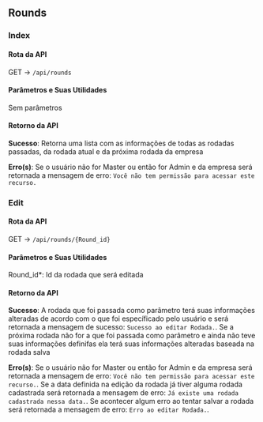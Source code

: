 ## Rounds

### Index

#### Rota da API

GET -> `/api/rounds`

#### Parâmetros e Suas Utilidades

Sem parâmetros

#### Retorno da API

**Sucesso**: Retorna uma lista com as informações de todas as rodadas passadas, da rodada atual e da próxima rodada da empresa

**Erro(s)**: Se o usuário não for Master ou então for Admin e da empresa será retornada a mensagem de erro: `Você não tem permissão para acessar este recurso.`

### Edit

#### Rota da API

GET -> `/api/rounds/{Round_id}`

#### Parâmetros e Suas Utilidades

Round_id\*: Id da rodada que será editada

#### Retorno da API

**Sucesso**: A rodada que foi passada como parâmetro terá suas informações alteradas de acordo com o que foi específicado pelo usuário e será retornada a mensagem de sucesso: `Sucesso ao editar Rodada.`. Se a próxima rodada não for a que foi passada como parâmetro e ainda não teve suas informações definifas ela terá suas informações alteradas baseada na rodada salva

**Erro(s)**: Se o usuário não for Master ou então for Admin e da empresa será retornada a mensagem de erro: `Você não tem permissão para acessar este recurso.`. Se a data definida na edição da rodada já tiver alguma rodada cadastrada será retornada a mensagem de erro: `Já existe uma rodada cadastrada nessa data.`. Se acontecer algum erro ao tentar salvar a rodada será retornada a mensagem de erro: `Erro ao editar Rodada.`.
